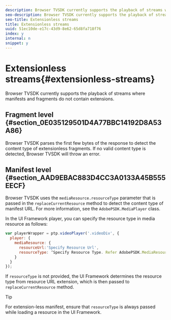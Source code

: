 ```yaml
---
description: Browser TVSDK currently supports the playback of streams where manifests and fragments do not contain extensions.
seo-description: Browser TVSDK currently supports the playback of streams where manifests and fragments do not contain extensions.
seo-title: Extensionless streams
title: Extensionless streams
uuid: 51ec10de-e17c-43d9-8e62-65d8fa718f76
index: y
internal: n
snippet: y
---
```


# Extensionless streams{#extensionless-streams}

Browser TVSDK currently supports the playback of streams where manifests and fragments do not contain extensions.

## Fragment level {#section_0E035129501D4A77BBC14192D8A53A86}

Browser TVSDK parses the first few bytes of the response to detect the content type of extensionless fragments. If no valid content type is detected, Browser TVSDK will throw an error.

## Manifest level {#section_AAD9EBAC883D4CC3A0133A45B555EECF}

Browser TVSDK uses the `mediaResource.resourceType` parameter that is passed in the `replaceCurrentResource` method to detect the content type of manifest URL. For more information, see the `AdobePSDK.MediaPlayer` class.

In the UI Framework player, you can specify the resource type in media resource as follows: 

```js
var playerWrapper = ptp.videoPlayer('.videoDiv', { 
  player: { 
    mediaResource: { 
      resourceUrl:'Specify Resource Url', 
      resourceType: ‘Specify Resource Type. Refer AdobePSDK.MediaResourceType’ 
    } 
  } 
}); 

```

If `resourceType` is not provided, the UI Framework determines the resource type from resource URL extension, which is then passed to `replaceCurrentResource` method. 

>[!TIP]
>
>For extension-less manifest, ensure that `resourceType` is always passed while loading a resource in the UI Framework.

